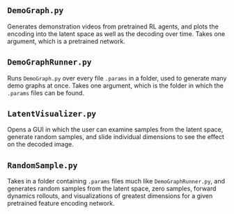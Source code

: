 ## `DemoGraph.py`
Generates demonstration videos from pretrained RL agents, and plots the encoding into the latent space as well as the decoding over time. Takes one argument, which is a pretrained network.

## `DemoGraphRunner.py`
Runs `DemoGraph.py` over every file `.params` in a folder, used to generate many demo graphs at once. Takes one argument, which is the folder in which the `.params` files can be found.

## `LatentVisualizer.py`
Opens a GUI in which the user can examine samples from the latent space, generate random samples, and slide individual dimensions to see the effect on the decoded image.

## `RandomSample.py`
Takes in a folder containing `.params` files much like `DemoGraphRunner.py`, and generates random samples from the latent space, zero samples, forward dynamics rollouts, and visualizations of greatest dimensions for a given pretrained feature encoding network.
